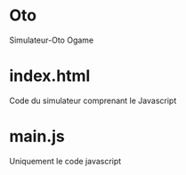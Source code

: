 # Oto
Simulateur-Oto Ogame

# index.html
Code du simulateur comprenant le Javascript

# main.js
Uniquement le code javascript
